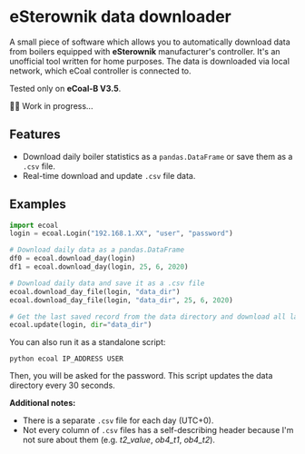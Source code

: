 # eSterownik data downloader
A small piece of software which allows you to automatically download data from boilers equipped with **eSterownik** manufacturer's controller. It's an unofficial tool written for home purposes. The data is downloaded via local network, which eCoal controller is connected to.

Tested only on **eCoal-B V3.5**.

👷‍♂️ Work in progress...

## Features
- Download daily boiler statistics as a `pandas.DataFrame` or save them as a `.csv` file.
- Real-time download and update `.csv` file data.

## Examples
```py
import ecoal
login = ecoal.Login("192.168.1.XX", "user", "password")

# Download daily data as a pandas.DataFrame
df0 = ecoal.download_day(login)
df1 = ecoal.download_day(login, 25, 6, 2020)

# Download daily data and save it as a .csv file
ecoal.download_day_file(login, "data_dir")
ecoal.download_day_file(login, "data_dir", 25, 6, 2020)

# Get the last saved record from the data directory and download all later records
ecoal.update(login, dir="data_dir")
```
You can also run it as a standalone script:
```
python ecoal IP_ADDRESS USER
```

Then, you will be asked for the password. This script updates the data directory every 30 seconds.

**Additional notes:**
- There is a separate `.csv` file for each day (UTC+0). 
- Not every column of `.csv` files has a self-describing header because I'm not sure about them (e.g. *t2_value*, *ob4_t1*, *ob4_t2*).
